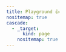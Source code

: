 ```yaml
---
title: Playground 👍
nositemap: true
cascade:
  - _target:
      kind: page
    nositemap: true
---
```

